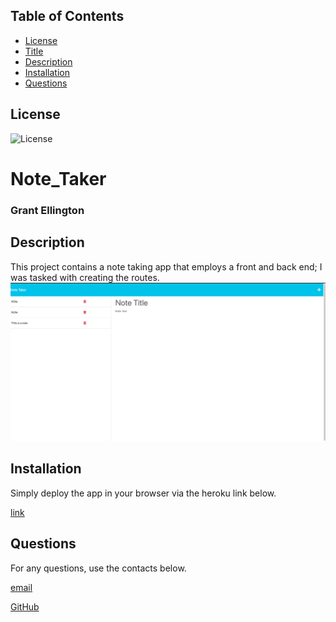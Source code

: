  ## Table of Contents
  * [License](#License)
  * [Title](#Title)
  * [Description](#Description)
  * [Installation](#Installation)
  * [Questions](#Questions)
  
  ## License
  
  ![License](https://img.shields.io/badge/License-MIT-licenseblue.svg)
  

  # Note_Taker 
  ### Grant Ellington
  
  ## Description
  This project contains a note taking app that employs a front and back end; I was tasked with creating the routes.
  ![picture of the front page](./img/Screen%20Shot%202023-05-03%20at%201.00.58%20PM.png)
  ## Installation
  Simply deploy the app in your browser via the heroku link below.

  [link](https://still-crag-12580.herokuapp.com/notes)

  ## Questions
  For any questions, use the contacts below.
  
  [email](gellingtonem6@gmail.com)
  
  [GitHub](https://github.com/Grant-Ellington)
  
